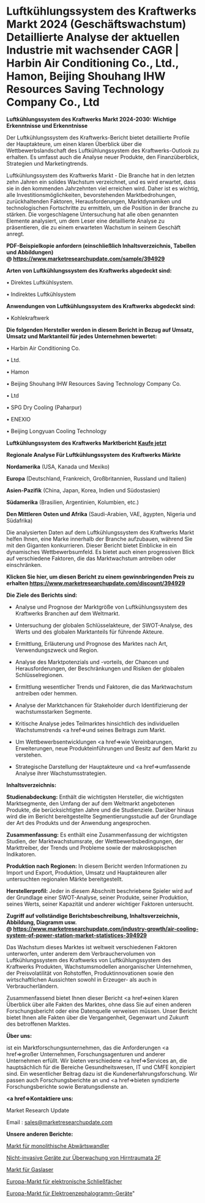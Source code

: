 # Luftkühlungssystem des Kraftwerks Markt 2024 (Geschäftswachstum) Detaillierte Analyse der aktuellen Industrie mit wachsender CAGR | Harbin Air Conditioning Co., Ltd., Hamon, Beijing Shouhang IHW Resources Saving Technology Company Co., Ltd

<strong>Luftkühlungssystem des Kraftwerks Markt 2024-2030: Wichtige Erkenntnisse und Erkenntnisse</strong>

Der Luftkühlungssystem des Kraftwerks-Bericht bietet detaillierte Profile der Hauptakteure, um einen klaren Überblick über die Wettbewerbslandschaft des Luftkühlungssystem des Kraftwerks-Outlook zu erhalten. Es umfasst auch die Analyse neuer Produkte, den Finanzüberblick, Strategien und Marketingtrends.

Luftkühlungssystem des Kraftwerks Markt - Die Branche hat in den letzten zehn Jahren ein solides Wachstum verzeichnet, und es wird erwartet, dass sie in den kommenden Jahrzehnten viel erreichen wird. Daher ist es wichtig, alle Investitionsmöglichkeiten, bevorstehenden Marktbedrohungen, zurückhaltenden Faktoren, Herausforderungen, Marktdynamiken und technologischen Fortschritte zu ermitteln, um die Position in der Branche zu stärken. Die vorgeschlagene Untersuchung hat alle oben genannten Elemente analysiert, um dem Leser eine detaillierte Analyse zu präsentieren, die zu einem erwarteten Wachstum in seinem Geschäft anregt.

<strong><b>PDF-Beispielkopie anfordern (einschließlich Inhaltsverzeichnis, Tabellen und Abbildungen) @ </b></strong><strong><a href=https://www.marketresearchupdate.com/sample/394929><strong>https://www.marketresearchupdate.com/sample/394929</u></a></strong></strong>

<strong>Arten von Luftkühlungssystem des Kraftwerks abgedeckt sind:</strong>

• Direktes Luftkühlsystem.

• Indirektes Luftkühlsystem

<strong>Anwendungen von Luftkühlungssystem des Kraftwerks abgedeckt sind:</strong>

• Kohlekraftwerk

<strong>Die folgenden Hersteller werden in diesem Bericht in Bezug auf Umsatz, Umsatz und Marktanteil für jedes Unternehmen bewertet:</strong>

• Harbin Air Conditioning Co.

• Ltd.

• Hamon

• Beijing Shouhang IHW Resources Saving Technology Company Co.

• Ltd

• SPG Dry Cooling (Paharpur)

• ENEXIO

• Beijing Longyuan Cooling Technology

<strong>Luftkühlungssystem des Kraftwerks Marktbericht <a href=https://www.marketresearchupdate.com/buynow/394929>Kaufe jetzt</a></strong>

<strong>Regionale Analyse Für Luftkühlungssystem des Kraftwerks Märkte</strong>

<strong>Nordamerika</strong> (USA, Kanada und Mexiko)

<strong>Europa</strong> (Deutschland, Frankreich, Großbritannien, Russland und Italien)

<strong>Asien-Pazifik</strong> (China, Japan, Korea, Indien und Südostasien)

<strong>Südamerika</strong> (Brasilien, Argentinien, Kolumbien, etc.)

<strong>Den Mittleren</strong> <strong>Osten und Afrika</strong> (Saudi-Arabien, VAE, ägypten, Nigeria und Südafrika)

Die analysierten Daten auf dem Luftkühlungssystem des Kraftwerks Markt helfen Ihnen, eine Marke innerhalb der Branche aufzubauen, während Sie mit den Giganten konkurrieren. Dieser Bericht bietet Einblicke in ein dynamisches Wettbewerbsumfeld. Es bietet auch einen progressiven Blick auf verschiedene Faktoren, die das Marktwachstum antreiben oder einschränken.

<strong>Klicken Sie hier, um diesen Bericht zu einem gewinnbringenden Preis zu erhalten
</strong><strong><a href=https://www.marketresearchupdate.com/discount/394929>https://www.marketresearchupdate.com/discount/394929</b></u></strong></a>

<strong>Die Ziele des Berichts sind:</strong>

- Analyse und Prognose der Marktgröße von Luftkühlungssystem des Kraftwerks Branchen auf dem Weltmarkt.

- Untersuchung der globalen Schlüsselakteure, der SWOT-Analyse, des Werts und des globalen Marktanteils für führende Akteure.

- Ermittlung, Erläuterung und Prognose des Marktes nach Art, Verwendungszweck und Region.

- Analyse des Marktpotenzials und -vorteils, der Chancen und Herausforderungen, der Beschränkungen und Risiken der globalen Schlüsselregionen.

- Ermittlung wesentlicher Trends und Faktoren, die das Marktwachstum antreiben oder hemmen.

- Analyse der Marktchancen für Stakeholder durch Identifizierung der wachstumsstarken Segmente.

- Kritische Analyse jedes Teilmarktes hinsichtlich des individuellen Wachstumstrends <a href=>und</a> seines Beitrags zum Markt.

- Um Wettbewerbsentwicklungen <a href=>wie</a> Vereinbarungen, Erweiterungen, neue Produkteinführungen und Besitz auf dem Markt zu verstehen.

- Strategische Darstellung der Hauptakteure und <a href=>umfas</a>sende Analyse ihrer Wachstumsstrategien.

<strong>Inhaltsverzeichnis:</strong>

<strong>Studienabdeckung:</strong> Enthält die wichtigsten Hersteller, die wichtigsten Marktsegmente, den Umfang der auf dem Weltmarkt angebotenen Produkte, die berücksichtigten Jahre und die Studienziele. Darüber hinaus wird die im Bericht bereitgestellte Segmentierungsstudie auf der Grundlage der Art des Produkts und der Anwendung angesprochen.

<strong>Zusammenfassung:</strong> Es enthält eine Zusammenfassung der wichtigsten Studien, der Marktwachstumsrate, der Wettbewerbsbedingungen, der Markttreiber, der Trends und Probleme sowie der makroskopischen Indikatoren.

<strong>Produktion nach Regionen:</strong> In diesem Bericht werden Informationen zu Import und Export, Produktion, Umsatz und Hauptakteuren aller untersuchten regionalen Märkte bereitgestellt.

<strong>Herstellerprofil:</strong> Jeder in diesem Abschnitt beschriebene Spieler wird auf der Grundlage einer SWOT-Analyse, seiner Produkte, seiner Produktion, seines Werts, seiner Kapazität und anderer wichtiger Faktoren untersucht.

<strong><b>Zugriff auf vollständige Berichtsbeschreibung, Inhaltsverzeichnis, Abbildung, Diagramm usw. @ </b></strong><strong><a href=https://www.marketresearchupdate.com/industry-growth/air-cooling-system-of-power-station-market-statistices-394929>https://www.marketresearchupdate.com/industry-growth/air-cooling-system-of-power-station-market-statistices-394929</a></strong>

Das Wachstum dieses Marktes ist weltweit verschiedenen Faktoren unterworfen, unter anderem dem Verbrauchervolumen von Luftkühlungssystem des Kraftwerks von Luftkühlungssystem des Kraftwerks Produkten, Wachstumsmodellen anorganischer Unternehmen, der Preisvolatilität von Rohstoffen, Produktinnovationen sowie den wirtschaftlichen Aussichten sowohl in Erzeuger- als auch in Verbraucherländern.

Zusammenfassend bietet Ihnen dieser Bericht <a href=>einen</a> klaren Überblick über alle Fakten des Marktes, ohne dass Sie auf einen anderen Forschungsbericht oder eine Datenquelle verweisen müssen. Unser Bericht bietet Ihnen alle Fakten über die Vergangenheit, Gegenwart und Zukunft des betroffenen Marktes.

<strong>Über uns:</strong>

 ist ein Marktforschungsunternehmen, das die Anforderungen <a href=>großer</a> Unternehmen, Forschungsagenturen und anderer Unternehmen erfüllt. Wir bieten verschiedene <a href=>Services</a> an, die hauptsächlich für die Bereiche Gesundheitswesen, IT und CMFE konzipiert sind. Ein wesentlicher Beitrag dazu ist die Kundenerfahrungsforschung. Wir passen auch Forschungsberichte an und <a href=>bieten</a> syndizierte Forschungsberichte sowie Beratungsdienste an.

<strong><a href=>Kontaktiere uns:</a></strong>

Market Research Update

Email : sales@marketresearchupdate.com

<strong>Unsere anderen Berichte:</strong>

<a href=https://www.linkedin.com/pulse/monolithic-step-down-converter-market-202-what>Markt für monolithische Abwärtswandler</a>

<a href=https://www.linkedin.com/pulse/non-invasive-brain-trauma-monitoring-devices-2f>Nicht-invasive Geräte zur Überwachung von Hirntraumata 2F</a>

<a href=https://www.linkedin.com/pulse/gas-lasers-market-outlooks-2023-size-shares>Markt für Gaslaser</a>

<a href=https://www.linkedin.com/pulse/europe-electronic-storage-locker-market>Europa-Markt für elektronische Schließfächer</a>

<a href=https://www.linkedin.com/pulse/europe-electroencephalogram-equipment-market>Europa-Markt für Elektroenzephalogramm-Geräte</a>"
